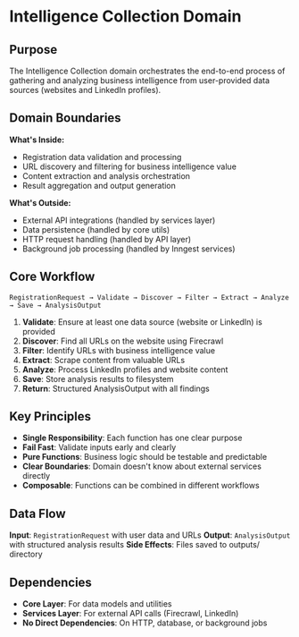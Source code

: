 # Intelligence Collection Domain

## Purpose

The Intelligence Collection domain orchestrates the end-to-end process of gathering and analyzing business intelligence from user-provided data sources (websites and LinkedIn profiles).

## Domain Boundaries

**What's Inside:**
- Registration data validation and processing
- URL discovery and filtering for business intelligence value
- Content extraction and analysis orchestration
- Result aggregation and output generation

**What's Outside:**
- External API integrations (handled by services layer)
- Data persistence (handled by core utils)
- HTTP request handling (handled by API layer)
- Background job processing (handled by Inngest services)

## Core Workflow

```
RegistrationRequest → Validate → Discover → Filter → Extract → Analyze → Save → AnalysisOutput
```

1. **Validate**: Ensure at least one data source (website or LinkedIn) is provided
2. **Discover**: Find all URLs on the website using Firecrawl
3. **Filter**: Identify URLs with business intelligence value
4. **Extract**: Scrape content from valuable URLs
5. **Analyze**: Process LinkedIn profiles and website content
6. **Save**: Store analysis results to filesystem
7. **Return**: Structured AnalysisOutput with all findings

## Key Principles

- **Single Responsibility**: Each function has one clear purpose
- **Fail Fast**: Validate inputs early and clearly
- **Pure Functions**: Business logic should be testable and predictable
- **Clear Boundaries**: Domain doesn't know about external services directly
- **Composable**: Functions can be combined in different workflows

## Data Flow

**Input**: `RegistrationRequest` with user data and URLs
**Output**: `AnalysisOutput` with structured analysis results
**Side Effects**: Files saved to outputs/ directory

## Dependencies

- **Core Layer**: For data models and utilities
- **Services Layer**: For external API calls (Firecrawl, LinkedIn)
- **No Direct Dependencies**: On HTTP, database, or background jobs 